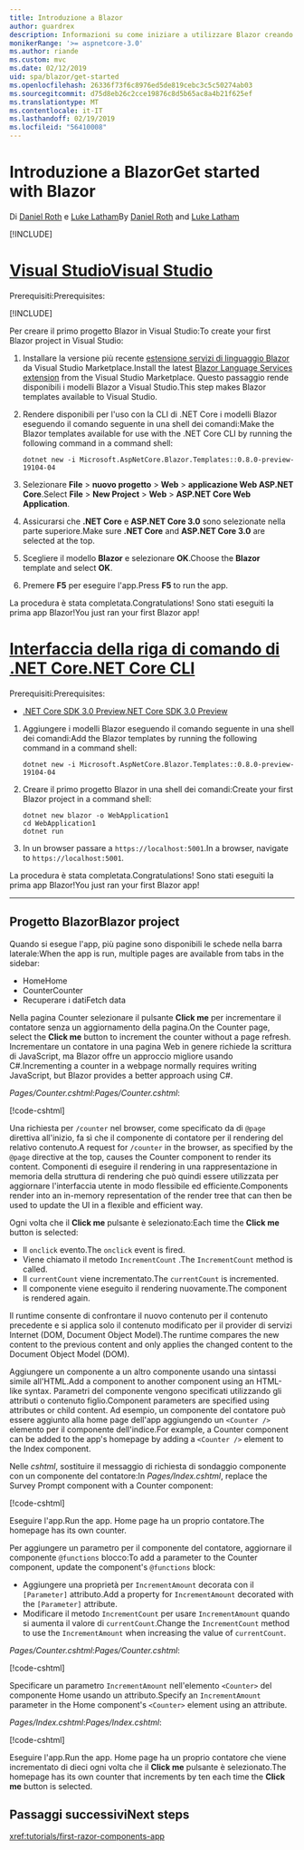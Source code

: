 ```yaml
---
title: Introduzione a Blazor
author: guardrex
description: Informazioni su come iniziare a utilizzare Blazor creando e modificando un progetto Blazor.
monikerRange: '>= aspnetcore-3.0'
ms.author: riande
ms.custom: mvc
ms.date: 02/12/2019
uid: spa/blazor/get-started
ms.openlocfilehash: 26336f73f6c8976ed5de819cebc3c5c50274ab03
ms.sourcegitcommit: d75d8eb26c2cce19876c8d5b65ac8a4b21f625ef
ms.translationtype: MT
ms.contentlocale: it-IT
ms.lasthandoff: 02/19/2019
ms.locfileid: "56410008"
---
```

# <a name="get-started-with-blazor"></a><span data-ttu-id="f6fdd-103">Introduzione a Blazor</span><span class="sxs-lookup"><span data-stu-id="f6fdd-103">Get started with Blazor</span></span>

<span data-ttu-id="f6fdd-104">Di [Daniel Roth](https://github.com/danroth27) e [Luke Latham](https://github.com/guardrex)</span><span class="sxs-lookup"><span data-stu-id="f6fdd-104">By [Daniel Roth](https://github.com/danroth27) and [Luke Latham](https://github.com/guardrex)</span></span>

[!INCLUDE[](~/includes/razor-components-preview-notice.md)]

# <a name="visual-studiotabvisual-studio"></a>[<span data-ttu-id="f6fdd-105">Visual Studio</span><span class="sxs-lookup"><span data-stu-id="f6fdd-105">Visual Studio</span></span>](#tab/visual-studio)

<span data-ttu-id="f6fdd-106">Prerequisiti:</span><span class="sxs-lookup"><span data-stu-id="f6fdd-106">Prerequisites:</span></span>

[!INCLUDE[](~/includes/net-core-prereqs-vs-3.0.md)]

<span data-ttu-id="f6fdd-107">Per creare il primo progetto Blazor in Visual Studio:</span><span class="sxs-lookup"><span data-stu-id="f6fdd-107">To create your first Blazor project in Visual Studio:</span></span>

1. <span data-ttu-id="f6fdd-108">Installare la versione più recente [estensione servizi di linguaggio Blazor](https://go.microsoft.com/fwlink/?linkid=870389) da Visual Studio Marketplace.</span><span class="sxs-lookup"><span data-stu-id="f6fdd-108">Install the latest [Blazor Language Services extension](https://go.microsoft.com/fwlink/?linkid=870389) from the Visual Studio Marketplace.</span></span> <span data-ttu-id="f6fdd-109">Questo passaggio rende disponibili i modelli Blazor a Visual Studio.</span><span class="sxs-lookup"><span data-stu-id="f6fdd-109">This step makes Blazor templates available to Visual Studio.</span></span>
1. <span data-ttu-id="f6fdd-110">Rendere disponibili per l'uso con la CLI di .NET Core i modelli Blazor eseguendo il comando seguente in una shell dei comandi:</span><span class="sxs-lookup"><span data-stu-id="f6fdd-110">Make the Blazor templates available for use with the .NET Core CLI by running the following command in a command shell:</span></span>

   ```console
   dotnet new -i Microsoft.AspNetCore.Blazor.Templates::0.8.0-preview-19104-04
   ```

1. <span data-ttu-id="f6fdd-111">Selezionare **File** > **nuovo progetto** > **Web** > **applicazione Web ASP.NET Core**.</span><span class="sxs-lookup"><span data-stu-id="f6fdd-111">Select **File** > **New Project** > **Web** > **ASP.NET Core Web Application**.</span></span>
1. <span data-ttu-id="f6fdd-112">Assicurarsi che **.NET Core** e **ASP.NET Core 3.0** sono selezionate nella parte superiore.</span><span class="sxs-lookup"><span data-stu-id="f6fdd-112">Make sure **.NET Core** and **ASP.NET Core 3.0** are selected at the top.</span></span>
1. <span data-ttu-id="f6fdd-113">Scegliere il modello **Blazor** e selezionare **OK**.</span><span class="sxs-lookup"><span data-stu-id="f6fdd-113">Choose the **Blazor** template and select **OK**.</span></span>
1. <span data-ttu-id="f6fdd-114">Premere **F5** per eseguire l'app.</span><span class="sxs-lookup"><span data-stu-id="f6fdd-114">Press **F5** to run the app.</span></span>

<span data-ttu-id="f6fdd-115">La procedura è stata completata.</span><span class="sxs-lookup"><span data-stu-id="f6fdd-115">Congratulations!</span></span> <span data-ttu-id="f6fdd-116">Sono stati eseguiti la prima app Blazor!</span><span class="sxs-lookup"><span data-stu-id="f6fdd-116">You just ran your first Blazor app!</span></span>

<!--

# [Visual Studio Code](#tab/visual-studio-code)

Prerequisites:

[!INCLUDE[](~/includes/net-core-prereqs-vsc-3.0.md)]

To create your first Blazor project in Visual Studio Code:

1. Execute the following command in a command shell:

   ```console
   dotnet new blazor -o WebApplication1
   ```

1. Open the *WebApplication1* folder in Visual Studio Code.

1. Visual Studio code offers to create assets to build and debug the app, which includes the *tasks.json* and *launch.json* files. Select **Yes** to add the assets.

1. Execute the app using the Visual Studio Code debugger.

1. In a browser, navigate to `https://localhost:5001`.

Congratulations! You just ran your first Blazor app!

# [Visual Studio for Mac](#tab/visual-studio-mac)

.NET Core 3.0 will be supported with Visual Studio for Mac version 8.0 or later. Visual Studio for Mac version 8.0 Preview isn't available at this time.

Use the [.NET Core CLI version of this topic](xref:razor-components/get-started?tabs=netcore-cli) on macOS.

[!INCLUDE[](~/includes/net-core-prereqs-mac-3.0.md)]

To create your first project Blazor project in Visual Studio for Mac:

1. Select **File** > **New Solution** or **New Project**.
1. In the sidebar, select **.NET Core** > **App**.
1. Select **Blazor** and select **Next**.
1. The **Target Framework** defaults to **.NET Core 3.0**. Select **Next**.
1. In the **Project Name** field, enter `WebApplication1`. Select **Create**.
1. Select **Run** > **Run Without Debugging** to run the app *without the debugger*. Running with the debugger isn't supported at this time.

Congratulations! You just ran your first Blazor app!
-->

# <a name="net-core-clitabnetcore-cli"></a>[<span data-ttu-id="f6fdd-117">Interfaccia della riga di comando di .NET Core</span><span class="sxs-lookup"><span data-stu-id="f6fdd-117">.NET Core CLI</span></span>](#tab/netcore-cli/)

<span data-ttu-id="f6fdd-118">Prerequisiti:</span><span class="sxs-lookup"><span data-stu-id="f6fdd-118">Prerequisites:</span></span>

* [<span data-ttu-id="f6fdd-119">.NET Core SDK 3.0 Preview</span><span class="sxs-lookup"><span data-stu-id="f6fdd-119">.NET Core SDK 3.0 Preview</span></span>](https://dotnet.microsoft.com/download/dotnet-core/3.0)

1. <span data-ttu-id="f6fdd-120">Aggiungere i modelli Blazor eseguendo il comando seguente in una shell dei comandi:</span><span class="sxs-lookup"><span data-stu-id="f6fdd-120">Add the Blazor templates by running the following command in a command shell:</span></span>

   ```console
   dotnet new -i Microsoft.AspNetCore.Blazor.Templates::0.8.0-preview-19104-04
   ```

1. <span data-ttu-id="f6fdd-121">Creare il primo progetto Blazor in una shell dei comandi:</span><span class="sxs-lookup"><span data-stu-id="f6fdd-121">Create your first Blazor project in a command shell:</span></span>

   ```console
   dotnet new blazor -o WebApplication1
   cd WebApplication1
   dotnet run
   ```

1. <span data-ttu-id="f6fdd-122">In un browser passare a `https://localhost:5001`.</span><span class="sxs-lookup"><span data-stu-id="f6fdd-122">In a browser, navigate to `https://localhost:5001`.</span></span>

<span data-ttu-id="f6fdd-123">La procedura è stata completata.</span><span class="sxs-lookup"><span data-stu-id="f6fdd-123">Congratulations!</span></span> <span data-ttu-id="f6fdd-124">Sono stati eseguiti la prima app Blazor!</span><span class="sxs-lookup"><span data-stu-id="f6fdd-124">You just ran your first Blazor app!</span></span>

---

## <a name="blazor-project"></a><span data-ttu-id="f6fdd-125">Progetto Blazor</span><span class="sxs-lookup"><span data-stu-id="f6fdd-125">Blazor project</span></span>

<span data-ttu-id="f6fdd-126">Quando si esegue l'app, più pagine sono disponibili le schede nella barra laterale:</span><span class="sxs-lookup"><span data-stu-id="f6fdd-126">When the app is run, multiple pages are available from tabs in the sidebar:</span></span>

* <span data-ttu-id="f6fdd-127">Home</span><span class="sxs-lookup"><span data-stu-id="f6fdd-127">Home</span></span>
* <span data-ttu-id="f6fdd-128">Counter</span><span class="sxs-lookup"><span data-stu-id="f6fdd-128">Counter</span></span>
* <span data-ttu-id="f6fdd-129">Recuperare i dati</span><span class="sxs-lookup"><span data-stu-id="f6fdd-129">Fetch data</span></span>

<span data-ttu-id="f6fdd-130">Nella pagina Counter selezionare il pulsante **Click me** per incrementare il contatore senza un aggiornamento della pagina.</span><span class="sxs-lookup"><span data-stu-id="f6fdd-130">On the Counter page, select the **Click me** button to increment the counter without a page refresh.</span></span> <span data-ttu-id="f6fdd-131">Incrementare un contatore in una pagina Web in genere richiede la scrittura di JavaScript, ma Blazor offre un approccio migliore usando C#.</span><span class="sxs-lookup"><span data-stu-id="f6fdd-131">Incrementing a counter in a webpage normally requires writing JavaScript, but Blazor provides a better approach using C#.</span></span>

<span data-ttu-id="f6fdd-132">*Pages/Counter.cshtml*:</span><span class="sxs-lookup"><span data-stu-id="f6fdd-132">*Pages/Counter.cshtml*:</span></span>

[!code-cshtml[](get-started/samples_snapshot/3.x/Counter1.cshtml)]

<span data-ttu-id="f6fdd-133">Una richiesta per `/counter` nel browser, come specificato da di `@page` direttiva all'inizio, fa sì che il componente di contatore per il rendering del relativo contenuto.</span><span class="sxs-lookup"><span data-stu-id="f6fdd-133">A request for `/counter` in the browser, as specified by the `@page` directive at the top, causes the Counter component to render its content.</span></span> <span data-ttu-id="f6fdd-134">Componenti di eseguire il rendering in una rappresentazione in memoria della struttura di rendering che può quindi essere utilizzata per aggiornare l'interfaccia utente in modo flessibile ed efficiente.</span><span class="sxs-lookup"><span data-stu-id="f6fdd-134">Components render into an in-memory representation of the render tree that can then be used to update the UI in a flexible and efficient way.</span></span>

<span data-ttu-id="f6fdd-135">Ogni volta che il **Click me** pulsante è selezionato:</span><span class="sxs-lookup"><span data-stu-id="f6fdd-135">Each time the **Click me** button is selected:</span></span>

* <span data-ttu-id="f6fdd-136">Il `onclick` evento.</span><span class="sxs-lookup"><span data-stu-id="f6fdd-136">The `onclick` event is fired.</span></span>
* <span data-ttu-id="f6fdd-137">Viene chiamato il metodo `IncrementCount` .</span><span class="sxs-lookup"><span data-stu-id="f6fdd-137">The `IncrementCount` method is called.</span></span>
* <span data-ttu-id="f6fdd-138">Il `currentCount` viene incrementato.</span><span class="sxs-lookup"><span data-stu-id="f6fdd-138">The `currentCount` is incremented.</span></span>
* <span data-ttu-id="f6fdd-139">Il componente viene eseguito il rendering nuovamente.</span><span class="sxs-lookup"><span data-stu-id="f6fdd-139">The component is rendered again.</span></span>

<span data-ttu-id="f6fdd-140">Il runtime consente di confrontare il nuovo contenuto per il contenuto precedente e si applica solo il contenuto modificato per il provider di servizi Internet (DOM, Document Object Model).</span><span class="sxs-lookup"><span data-stu-id="f6fdd-140">The runtime compares the new content to the previous content and only applies the changed content to the Document Object Model (DOM).</span></span>

<span data-ttu-id="f6fdd-141">Aggiungere un componente a un altro componente usando una sintassi simile all'HTML.</span><span class="sxs-lookup"><span data-stu-id="f6fdd-141">Add a component to another component using an HTML-like syntax.</span></span> <span data-ttu-id="f6fdd-142">Parametri del componente vengono specificati utilizzando gli attributi o contenuto figlio.</span><span class="sxs-lookup"><span data-stu-id="f6fdd-142">Component parameters are specified using attributes or child content.</span></span> <span data-ttu-id="f6fdd-143">Ad esempio, un componente del contatore può essere aggiunto alla home page dell'app aggiungendo un `<Counter />` elemento per il componente dell'indice.</span><span class="sxs-lookup"><span data-stu-id="f6fdd-143">For example, a Counter component can be added to the app's homepage by adding a `<Counter />` element to the Index component.</span></span>

<span data-ttu-id="f6fdd-144">Nelle *cshtml*, sostituire il messaggio di richiesta di sondaggio componente con un componente del contatore:</span><span class="sxs-lookup"><span data-stu-id="f6fdd-144">In *Pages/Index.cshtml*, replace the Survey Prompt component with a Counter component:</span></span>

[!code-cshtml[](get-started/samples_snapshot/3.x/Index1.cshtml?highlight=7)]

<span data-ttu-id="f6fdd-145">Eseguire l'app.</span><span class="sxs-lookup"><span data-stu-id="f6fdd-145">Run the app.</span></span> <span data-ttu-id="f6fdd-146">Home page ha un proprio contatore.</span><span class="sxs-lookup"><span data-stu-id="f6fdd-146">The homepage has its own counter.</span></span>

<span data-ttu-id="f6fdd-147">Per aggiungere un parametro per il componente del contatore, aggiornare il componente `@functions` blocco:</span><span class="sxs-lookup"><span data-stu-id="f6fdd-147">To add a parameter to the Counter component, update the component's `@functions` block:</span></span>

* <span data-ttu-id="f6fdd-148">Aggiungere una proprietà per `IncrementAmount` decorata con il `[Parameter]` attributo.</span><span class="sxs-lookup"><span data-stu-id="f6fdd-148">Add a property for `IncrementAmount` decorated with the `[Parameter]` attribute.</span></span>
* <span data-ttu-id="f6fdd-149">Modificare il metodo `IncrementCount` per usare `IncrementAmount` quando si aumenta il valore di `currentCount`.</span><span class="sxs-lookup"><span data-stu-id="f6fdd-149">Change the `IncrementCount` method to use the `IncrementAmount` when increasing the value of `currentCount`.</span></span>

<span data-ttu-id="f6fdd-150">*Pages/Counter.cshtml*:</span><span class="sxs-lookup"><span data-stu-id="f6fdd-150">*Pages/Counter.cshtml*:</span></span>

[!code-cshtml[](get-started/samples_snapshot/3.x/Counter2.cshtml?highlight=4,8)]

<span data-ttu-id="f6fdd-151">Specificare un parametro `IncrementAmount` nell'elemento `<Counter>` del componente Home usando un attributo.</span><span class="sxs-lookup"><span data-stu-id="f6fdd-151">Specify an `IncrementAmount` parameter in the Home component's `<Counter>` element using an attribute.</span></span>

<span data-ttu-id="f6fdd-152">*Pages/Index.cshtml*:</span><span class="sxs-lookup"><span data-stu-id="f6fdd-152">*Pages/Index.cshtml*:</span></span>

[!code-cshtml[](get-started/samples_snapshot/3.x/Index2.cshtml)]

<span data-ttu-id="f6fdd-153">Eseguire l'app.</span><span class="sxs-lookup"><span data-stu-id="f6fdd-153">Run the app.</span></span> <span data-ttu-id="f6fdd-154">Home page ha un proprio contatore che viene incrementato di dieci ogni volta che il **Click me** pulsante è selezionato.</span><span class="sxs-lookup"><span data-stu-id="f6fdd-154">The homepage has its own counter that increments by ten each time the **Click me** button is selected.</span></span>

## <a name="next-steps"></a><span data-ttu-id="f6fdd-155">Passaggi successivi</span><span class="sxs-lookup"><span data-stu-id="f6fdd-155">Next steps</span></span>

<xref:tutorials/first-razor-components-app>
